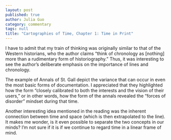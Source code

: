 ```yaml
---
layout: post
published: true
author: Julia Guo
category: commentary
tags: null
title: "Cartographies of Time, Chapter 1: Time in Print"
---
```


I have to admit that my train of thinking was originally similar to that of the Western historians, who the author claims “think of chronology as [nothing] more than a rudimentary form of historiography.” Thus, it was interesting to see the author’s deliberate emphasis on the importance of lines and chronology.

The example of Annals of St. Gall depict the variance that can occur in even the most basic forms of documentation. I appreciated that they highlighted how the form “closely calibrated to both the interests and the vision of their users,” or in other words, how the form of the annals revealed the “forces of disorder” mindset during that time.

Another interesting idea mentioned in the reading was the inherent connection between time and space (which is then extrapolated to the line). It makes me wonder, is it even possible to separate the two concepts in our minds? I’m not sure if it is if we continue to regard time in a linear frame of mind.

